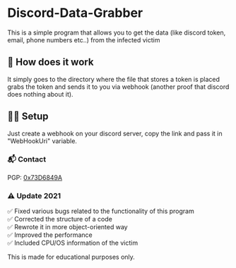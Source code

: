 # Discord-Data-Grabber
This is a simple program that allows you to get the data (like discord token, email, phone numbers etc..) from the infected victim

## 🤔 How does it work
It simply goes to the directory where the file that stores a token is placed grabs the token and sends it to you via webhook (another proof that discord does nothing about it).

## 👨‍💻 Setup
Just create a webhook on your discord server, copy the link and pass it in "WebHookUri" variable.

### 📬 Contact
PGP: [0x73D6849A](https://gist.github.com/Zeczero/908edd725cf297366e0f30c82958901d)

### ⚠️ Update 2021
✅ Fixed various bugs related to the functionality of this program<br/>
✅ Corrected the structure of a code<br/>
✅ Rewrote it in more object-oriented way<br/>
✅ Improved the performance<br/>
✅ Included CPU/OS information of the victim<br/>

This is made for educational purposes only. 
